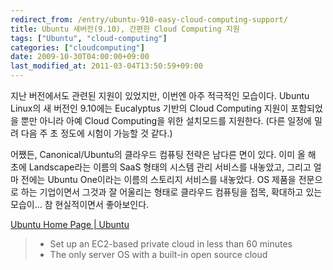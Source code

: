 ```yaml
---
redirect_from: /entry/ubuntu-910-easy-cloud-computing-support/
title: Ubuntu 새버전(9.10), 간편한 Cloud Computing 지원
tags: ["Ubuntu", "cloud-computing"]
categories: ["cloudcomputing"]
date: 2009-10-30T04:00:00+09:00
last_modified_at: 2011-03-04T13:50:59+09:00
---
```

지난 버전에서도 관련된 지원이 있었지만, 이번엔 아주 적극적인 모습이다.
Ubuntu Linux의 새 버전인 9.10에는 Eucalyptus 기반의 Cloud Computing 지원이
포함되었을 뿐만 아니라 아예 Cloud Computing을 위한 설치모드를 지원한다.
(다른 일정에 밀려 다음 주 초 정도에 시험이 가능할 것 같다.)

어쨌든, Canonical/Ubuntu의 클라우드 컴퓨팅 전략은 남다른 면이 있다. 이미
올 해 초에 Landscape라는 이름의 SaaS 형태의 시스템 관리 서비스를 내놓았고,
그리고 얼마 전에는 Ubuntu One이라는 이름의 스토리지 서비스를 내놓았다.
OS 제품을 전문으로 하는 기업이면서 그것과 잘 어울리는 형태로 클라우드
컴퓨팅을 접목, 확대하고 있는 모습이... 참 현실적이면서 좋아보인다.

[Ubuntu Home Page \| Ubuntu](http://www.ubuntu.com/)

> * Set up an EC2-based private cloud in less than 60 minutes
> * The only server OS with a built-in open source cloud

